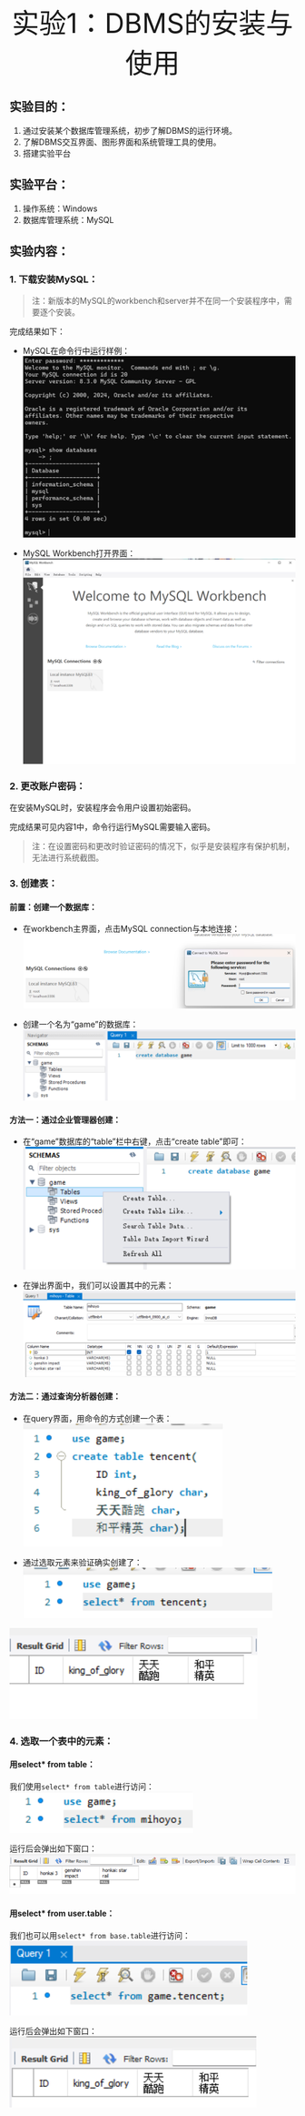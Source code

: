 <div align='center'>
	<font size="70">实验1：DBMS的安装与使用</font>
</div>

## 实验目的：
1. 通过安装某个数据库管理系统，初步了解DBMS的运行环境。
2. 了解DBMS交互界面、图形界面和系统管理工具的使用。
3. 搭建实验平台

## 实验平台：
1. 操作系统：Windows
2. 数据库管理系统：MySQL

## 实验内容：
### 1. 下载安装MySQL：

> 注：新版本的MySQL的workbench和server并不在同一个安装程序中，需要逐个安装。

完成结果如下：

- MySQL在命令行中运行样例：
![1709274870643](image/report1/1709274870643.png)

- MySQL Workbench打开界面：
![1709274917662](image/report1/1709274917662.png)

### 2. 更改账户密码：
在安装MySQL时，安装程序会令用户设置初始密码。

完成结果可见内容1中，命令行运行MySQL需要输入密码。

> 注：在设置密码和更改时验证密码的情况下，似乎是安装程序有保护机制，无法进行系统截图。

### 3. 创建表：
#### 前置：创建一个数据库：
- 在workbench主界面，点击MySQL connection与本地连接：
![1709276189713](image/report1/1709276189713.png)

- 创建一个名为“game”的数据库：
![1709276630615](image/report1/1709276630615.png)

#### 方法一：通过企业管理器创建：
- 在“game”数据库的“table”栏中右键，点击“create table”即可：
![1709276756106](image/report1/1709276756106.png)

- 在弹出界面中，我们可以设置其中的元素：
![1709277013025](image/report1/1709277013025.png)

#### 方法二：通过查询分析器创建：
- 在query界面，用命令的方式创建一个表：
![1709279886673](image/report1/1709279886673.png)

- 通过选取元素来验证确实创建了：
![1709280334514](image/report1/1709280334514.png)

![1709280348400](image/report1/1709280348400.png)

### 4. 选取一个表中的元素：
#### 用select* from table：
我们使用`select* from table`进行访问：
![1709280016493](image/report1/1709280016493.png)

运行后会弹出如下窗口：
![1709280265999](image/report1/1709280265999.png)
#### 用select* from user.table：
我们也可以用`select* from base.table`进行访问：
![1709281116355](image/report1/1709281116355.png)

运行后会弹出如下窗口：
![1709281133524](image/report1/1709281133524.png)